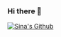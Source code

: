 ### Hi there 👋

[![Sina's Github](https://github-readme-stats.vercel.app/api?username=nsina&count_private=true&show_icons=true&theme=shades-of-purple)](https://github.com/anuraghazra/github-readme-stats)
